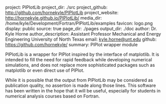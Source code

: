 project: PlPlotLib
project_dir: ./src
project_github: http://github.com/hornekyle/PlPlotLib
project_website: http://hornekyle.github.io/PlPlotLib/
media_dir: /home/kyle/Development/Fortran/PlPlotLib/examples
favicon: logo.png
display: public
source: true
page_dir: ./pages
output_dir: ./doc
author: Dr. Kyle Horne
author_description: Assistant Professor
    Mechanical and Energy Engineering
    University of North Texas
email: kyle.horne@unt.edu
github: https://github.com/hornekyle/
summary: PlPlot wrapper module

PlPlotLib is a wrapper for PlPlot inspired by the interface of 
matplotlib. It is intended to fill the need for rapid feedback while 
developing numerical simulations, and does not replace more 
sophisticated packages such as
matplotlib or even direct use of PlPlot.

While it is possible that the output from PlPlotLib may be considered 
as publication quality, no assertion is made along those lines. This 
software has been written in the hope that it will be useful, 
especially for students in numerical analysis courses based on Fortran.

